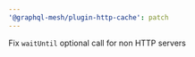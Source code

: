 ```yaml
---
'@graphql-mesh/plugin-http-cache': patch
---
```


Fix `waitUntil` optional call for non HTTP servers
